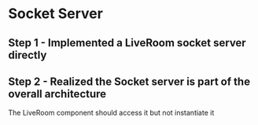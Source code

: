 # Socket Server

## Step 1 - Implemented a LiveRoom socket server directly

## Step 2 - Realized the Socket server is part of the overall architecture

The LiveRoom component should access it but not instantiate it
